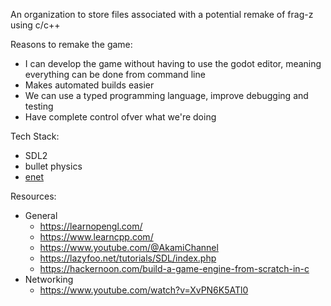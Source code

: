 An organization to store files associated with a potential remake of frag-z using c/c++

Reasons to remake the game:
* I can develop the game without having to use the godot editor, meaning everything can be done from command line
* Makes automated builds easier
* We can use a typed programming language, improve debugging and testing
* Have complete control ofver what we're doing

Tech Stack:
* SDL2
* bullet physics
* [enet](http://enet.bespin.org/)

Resources:
* General
  * https://learnopengl.com/
  * https://www.learncpp.com/
  * https://www.youtube.com/@AkamiChannel
  * https://lazyfoo.net/tutorials/SDL/index.php
  * https://hackernoon.com/build-a-game-engine-from-scratch-in-c
* Networking
  * https://www.youtube.com/watch?v=XvPN6K5ATl0
